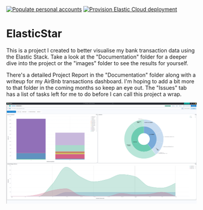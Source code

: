 [![Populate personal accounts](https://github.com/clincha/ElasticStar/actions/workflows/populate-personal-accounts.yml/badge.svg)](https://github.com/clincha/ElasticStar/actions/workflows/populate-personal-accounts.yml)
[![Provision Elastic Cloud deployment](https://github.com/clincha/ElasticStar/actions/workflows/provision-elastic-deployment.yml/badge.svg?branch=master)](https://github.com/clincha/ElasticStar/actions/workflows/provision-elastic-deployment.yml)

# ElasticStar

This is a project I created to better visualise my bank transaction data using the Elastic Stack. Take a look at the "Documentation" folder for a deeper dive into the project or the "images" folder to see the results for yourself.

There's a detailed Project Report in the "Documentation" folder along with a writeup for my AirBnb transactions dashboard. I'm hoping to add a bit more to that folder in the coming months so keep an eye out. The "Issues" tab has a list of tasks left for me to do before I can call this project a wrap.

![business-dashboard-05.png](/images/business-dashboard-05.png)
